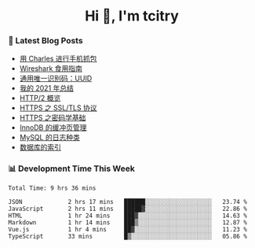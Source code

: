 <h1 align="center">Hi 👋, I'm tcitry</h1>

### 📝 Latest Blog Posts

<!-- BLOG-POST-LIST:START -->
- [用 Charles 进行手机抓包](https://yindongliang.com/posts/use-charles-capture-package-on-mobile/)
- [Wireshark 食用指南](https://yindongliang.com/posts/wireshark-usage/)
- [通用唯一识别码：UUID](https://yindongliang.com/posts/intro-uuid/)
- [我的 2021 年总结](https://yindongliang.com/posts/review-2021/)
- [HTTP/2 概览](https://yindongliang.com/posts/http2-101/)
- [HTTPS 之 SSL/TLS 协议](https://yindongliang.com/posts/https-ssl-tls-protocol/)
- [HTTPS 之密码学基础](https://yindongliang.com/posts/https-algorithems/)
- [InnoDB 的缓冲页管理](https://yindongliang.com/posts/innodb-memory-management/)
- [MySQL 的日志种类](https://yindongliang.com/posts/mysql-log/)
- [数据库的索引](https://yindongliang.com/posts/db-index/)
<!-- BLOG-POST-LIST:END -->

### 📊 Development Time This Week

<!--START_SECTION:waka-->

```text
Total Time: 9 hrs 36 mins

JSON             2 hrs 17 mins   ██████░░░░░░░░░░░░░░░░░░░   23.74 %
JavaScript       2 hrs 11 mins   █████▓░░░░░░░░░░░░░░░░░░░   22.86 %
HTML             1 hr 24 mins    ███▓░░░░░░░░░░░░░░░░░░░░░   14.63 %
Markdown         1 hr 14 mins    ███▒░░░░░░░░░░░░░░░░░░░░░   12.87 %
Vue.js           1 hr 4 mins     ██▓░░░░░░░░░░░░░░░░░░░░░░   11.23 %
TypeScript       33 mins         █▒░░░░░░░░░░░░░░░░░░░░░░░   05.86 %
```

<!--END_SECTION:waka-->
